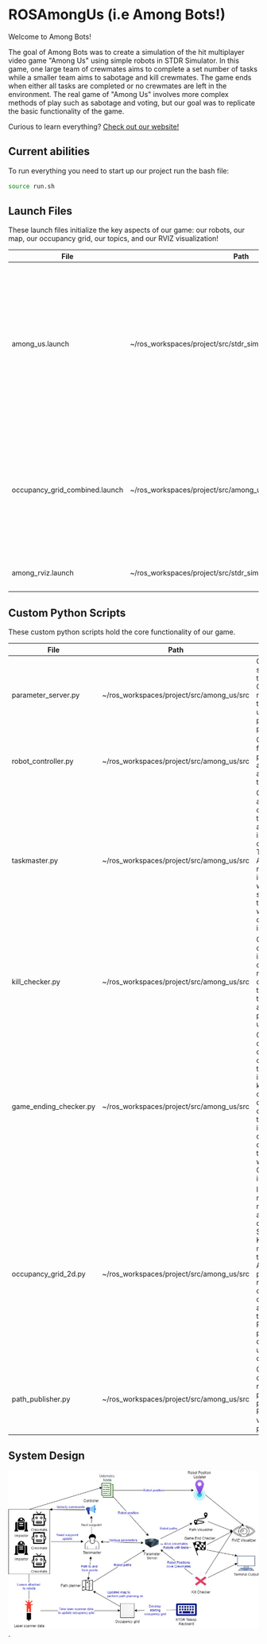 # ROSAmongUs (i.e Among Bots!)
Welcome to Among Bots!

The goal of Among Bots was to create a simulation of the hit multiplayer video game "Among Us" using simple robots in STDR Simulator. In this game, one large team of crewmates aims to complete a set number of tasks while a smaller team aims to sabotage and kill crewmates. The game ends when either all tasks are completed or no crewmates are left in the environment. The real game of "Among Us" involves more complex methods of play such as sabotage and voting, but our goal was to replicate the basic functionality of the game.

Curious to learn everything? [Check out our website!](https://www.notion.so/amongbots/Among-Bots-209a296c2b944559a398b47a704d8020)
## Current abilities
To run everything you need to start up our project run the bash file:
```bash
source run.sh
```

## Launch Files
These launch files initialize the key aspects of our game: our robots, our map, our occupancy grid, our topics, and our RVIZ visualization!

| File            | Path                                                                        | What it does                                                                                                                                       |
|-----------------|-----------------------------------------------------------------------------|----------------------------------------------------------------------------------------------------------------------------------------------------|
| among_us.launch | ~/ros_workspaces/project/src/stdr_simulator/stdr_launchers/launch| Added to the stdr_launchers repository, this custom launch file initializes all of the parameters for each of our robots and our game logic. In addition, this launch files calls STDR to open The Skeld png map and initialize the first robot. From there, we spawn the rest of the robots through our spawn_robots.bash script                                                                                                                        |
| occupancy_grid_combined.launch   | ~/ros_workspaces/project/src/among_us/src | This launch file creates topics and frames for the robot lasers to publish LaserScan data to. Parameters for the occupancy grid are defaulted here along with one visualization topic to which all of the robots will publish to and the path planner will subscribe to.                                                                    |
| among_rviz.launch    | ~/ros_workspaces/project/src/stdr_simulator/stdr_launchers/launch | Launches RVIZ with our desired initial configuration for visuals.                                                                                   |

## Custom Python Scripts
These custom python scripts hold the core functionality of our game. 

| File            | Path                                                                        | What it does                                                                                                                                       |
|-----------------|-----------------------------------------------------------------------------|----------------------------------------------------------------------------------------------------------------------------------------------------|
| parameter_server.py | ~/ros_workspaces/project/src/among_us/src           | Creates a subscriber object to receive Odometry message from the robots to update robot position parameters.                               |
| robot_controller.py | ~/ros_workspaces/project/src/among_us/src            | Controls a robot from their current position to go to a target position as dictated by the taskmaster. |
| taskmaster.py | ~/ros_workspaces/project/src/among_us/src             |  Consistently assigns crewmates to their tasks and assigns impostors a crewmate to kill. This is where the A* algorithm is run, and individual waypoints are sent to each of the crewmates, which simplifies controller implementation|
| kill_checker.py | ~/ros_workspaces/project/src/among_us/src           | Continuously checks if an impostor is in close enough range to kill a crewmate. If so, the impostor kills the crewmate and the proper parameters are updated. |
| game_ending_checker.py | ~/ros_workspaces/project/src/among_us/src           | Continuously checks if crewmates completed all tasks or if impostors have killed all the crewmates. If crewmates complete all tasks before the impostors have a chance to kill all crewmates, then the crewmates win the game. Otherwise, the impostors win. |
| occupancy_grid_2d.py | ~/ros_workspaces/project/src/among_us/src           | Initialized by running mapping_node.py and controlling one robot using STDR Tele-op Keyboard and moving the robot through the map. As the game progresses, all robots will contribute to the occupancy grid as they move through the map. Path planning is performed on the continuously updating occupancy grid. |
| path_publisher.py | ~/ros_workspaces/project/src/among_us/src            | Continuously checks for the robot path parameter and publishes it to RVIZ for visualization purposes. |

## System Design
![System Design](system-design.jpg "System Design").





